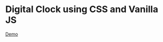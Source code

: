 # Digital Clock using CSS and Vanilla JS

[Demo](https://ujjwalgarg100204.github.io/digital-clock-using-css-vanilla-js/)